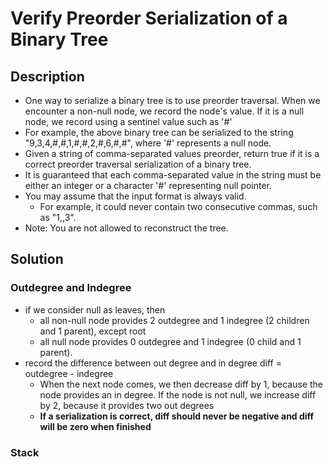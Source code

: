 # Verify Preorder Serialization of a Binary Tree

## Description

* One way to serialize a binary tree is to use preorder traversal. When we encounter a non-null node, we record the node's value. If it is a null node, we record using a sentinel value such as '#'
* For example, the above binary tree can be serialized to the string "9,3,4,#,#,1,#,#,2,#,6,#,#", where '#' represents a null node.
* Given a string of comma-separated values preorder, return true if it is a correct preorder traversal serialization of a binary tree.
* It is guaranteed that each comma-separated value in the string must be either an integer or a character '#' representing null pointer.
* You may assume that the input format is always valid.
  * For example, it could never contain two consecutive commas, such as "1,,3".
* Note: You are not allowed to reconstruct the tree.

## Solution

### Outdegree and Indegree

* if we consider null as leaves, then
  * all non-null node provides 2 outdegree and 1 indegree (2 children and 1 parent), except root
  * all null node provides 0 outdegree and 1 indegree (0 child and 1 parent).
* record the difference between out degree and in degree diff = outdegree - indegree
  * When the next node comes, we then decrease diff by 1, because the node provides an in degree. If the node is not null, we increase diff by 2, because it provides two out degrees
  * **If a serialization is correct, diff should never be negative and diff will be zero when finished**

### Stack
